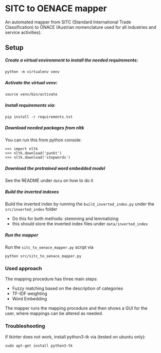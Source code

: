 # SITC to OENACE mapper

An automated mapper from SITC (Standard International Trade Classification) to ÖNACE 
(Austrian nomenclature used for all industries and service activities).

## Setup

##### Create a virtual environment to install the needed requirements:

`python -m virtualenv venv`

##### Activate the virtual venv:

`source venv/bin/activate`

##### Install requirements via:

`pip install -r requirements.txt`

##### Download needed packages from nltk

You can run this from python console:

```{python}
>>> import nltk
>>> nltk.download('punkt')
>>> nltk.download('stopwords')
```

##### Download the pretrained word embedded model

See the README under `data` on how to do it
 
##### Build the inverted indexes

Build the inverted index by running the `build_inverted_index.py` under the `src/inverted_index` folder
    
* Do this for both methods: stemming and lemmatizing
* this should store the inverted index files under `data/inverted_index`

##### Run the mapper

Run the `sitc_to_oenace_mapper.py` script via

```
python src/sitc_to_oenace_mapper.py
```

### Used approach

The mapping procedure has three main steps:

* Fuzzy matching based on the description of categories
* TF-IDF weighting
* Word Embedding

The mapper runs the mapping procedure and then shows a GUI for the user, where mappings can be altered as needed.


### Troubleshooting

If tkinter does not work, install python3-tk via (tested on ubuntu only):

`sudo apt-get install python3-tk`